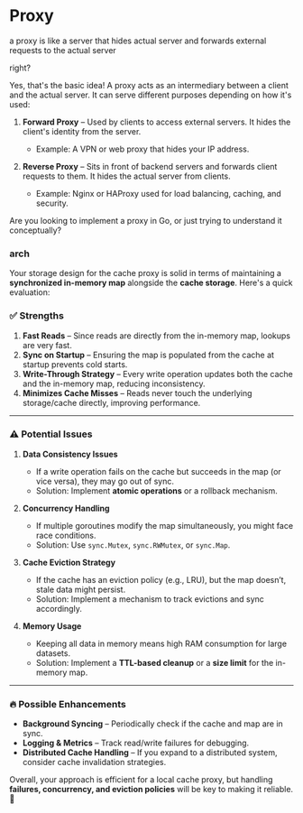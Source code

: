 # Proxy

a proxy is like a server that hides actual server and forwards external requests to the actual server

right?

Yes, that's the basic idea! A proxy acts as an intermediary between a client and the actual server. It can serve different purposes depending on how it's used:

1. **Forward Proxy** – Used by clients to access external servers. It hides the client's identity from the server.  
   - Example: A VPN or web proxy that hides your IP address.  

2. **Reverse Proxy** – Sits in front of backend servers and forwards client requests to them. It hides the actual server from clients.  
   - Example: Nginx or HAProxy used for load balancing, caching, and security.

Are you looking to implement a proxy in Go, or just trying to understand it conceptually?


### arch 

Your storage design for the cache proxy is solid in terms of maintaining a **synchronized in-memory map** alongside the **cache storage**. Here's a quick evaluation:

### ✅ **Strengths**
1. **Fast Reads** – Since reads are directly from the in-memory map, lookups are very fast.
2. **Sync on Startup** – Ensuring the map is populated from the cache at startup prevents cold starts.
3. **Write-Through Strategy** – Every write operation updates both the cache and the in-memory map, reducing inconsistency.
4. **Minimizes Cache Misses** – Reads never touch the underlying storage/cache directly, improving performance.

---

### ⚠️ **Potential Issues**
1. **Data Consistency Issues**  
   - If a write operation fails on the cache but succeeds in the map (or vice versa), they may go out of sync.  
   - Solution: Implement **atomic operations** or a rollback mechanism.

2. **Concurrency Handling**  
   - If multiple goroutines modify the map simultaneously, you might face race conditions.  
   - Solution: Use `sync.Mutex`, `sync.RWMutex`, or `sync.Map`.

3. **Cache Eviction Strategy**  
   - If the cache has an eviction policy (e.g., LRU), but the map doesn’t, stale data might persist.  
   - Solution: Implement a mechanism to track evictions and sync accordingly.

4. **Memory Usage**  
   - Keeping all data in memory means high RAM consumption for large datasets.  
   - Solution: Implement a **TTL-based cleanup** or a **size limit** for the in-memory map.

---

### 🔥 **Possible Enhancements**
- **Background Syncing** – Periodically check if the cache and map are in sync.
- **Logging & Metrics** – Track read/write failures for debugging.
- **Distributed Cache Handling** – If you expand to a distributed system, consider cache invalidation strategies.

Overall, your approach is efficient for a local cache proxy, but handling **failures, concurrency, and eviction policies** will be key to making it reliable. 🚀